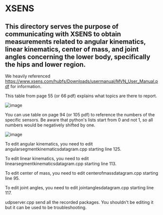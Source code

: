 # XSENS

## This directory serves the purpose of communicating with XSENS to obtain measurements related to angular kinematics, linear kinematics, center of mass, and joint angles concerning the lower body, specifically the hips and lower region.

We heavily referenced https://www.xsens.com/hubfs/Downloads/usermanual/MVN_User_Manual.pdf for information. 

This table from page 55 (or 66 pdf) explains what topics are there to report.

![image](https://github.com/kieran-nichols/catkin_ws_remote/assets/71956317/d34d323e-8a86-4ab9-b12d-6dae74f903c3)


You can use table on page 94 (or 105 pdf) to reference the numbers of the specific sensors. Be aware that python's lists start from 0 and not 1, so all numbers would be negatively shifted by one.

![image](https://github.com/kieran-nichols/catkin_ws_remote/assets/71956317/b27e89ab-d4e3-4765-94c8-1eb3cb797ab2)


To edit angular kinematics, you need to edit angularsegmentkinematicsdatagram.cpp starting line 125.

To edit linear kinematics, you need to edit linearsegmentkinematicsdatagram.cpp starting line 113.

To edit center of mass, you need to edit centerofmassdatagram.cpp starting line 95.

To edit joint angles, you need to edit jointanglesdatagram.cpp starting line 117.

udpserver.cpp send all the recorded packages. You shouldn't be editing it but it can be used to be troubleshooting. 
